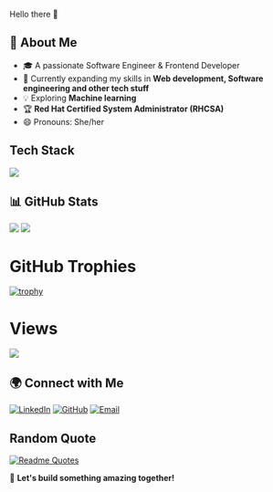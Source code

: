 Hello there :wave:



## 🚀 About Me
- 🎓 A passionate Software Engineer & Frontend Developer
- 🌱 Currently expanding my skills in **Web development, Software engineering and other tech stuff**
- 💡 Exploring **Machine learning**
- 🏆 **Red Hat Certified System Administrator (RHCSA)**
- 😄 Pronouns: She/her

## Tech Stack                                     
<p align="left">
  <a href="https://skillicons.dev">
    <img src="https://skillicons.dev/icons?i=cpp,js,html,css,react,linux,python" />
  </a>
</p>



 ## 📊 GitHub Stats
![](https://github-readme-stats.vercel.app/api?username=Sanakhansk&theme=dark&hide_border=false&include_all_commits=false&count_private=false)
![](https://nirzak-streak-stats.vercel.app/?user=Sanakhansk&theme=dark&hide_border=false&height=50&width=50)




# GitHub Trophies
[![trophy](https://github-profile-trophy.vercel.app/?username=Sanakhansk&title=Stars,MultiLanguage,Commits,Repositories,Experience,PullRequest)](https://github.com/ryo-ma/github-profile-trophy)




# Views
![](https://komarev.com/ghpvc/?username=Sanakhansk)






## 🌍 Connect with Me
[![LinkedIn](https://img.shields.io/badge/LinkedIn-blue?style=for-the-badge&logo=linkedin)](https://www.linkedin.com/in/khansanask)
[![GitHub](https://img.shields.io/badge/GitHub-black?style=for-the-badge&logo=github)]((https://github.com/Sanakhansk))
[![Email](https://img.shields.io/badge/Email-D14836?style=for-the-badge&logo=gmail&logoColor=white)](mailto:your-khansana.ajmer@gmail.com)



## Random Quote
[![Readme Quotes](https://quotes-github-readme.vercel.app/api?type=horizontal&theme=dark)](https://github.com/piyushsuthar/github-readme-quotes)


🚀 **Let's build something amazing together!**


